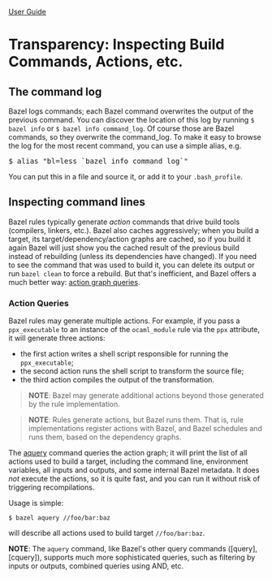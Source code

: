 [User Guide](index.md)

Transparency: Inspecting Build Commands, Actions, etc.
======================================================

The command log
---------------

Bazel logs commands; each Bazel command overwrites the output of the
previous command. You can discover the location of this log by running
`$ bazel info` or `$ bazel info command_log`. Of course those are Bazel
commands, so they overwrite the command\_log. To make it easy to browse
the log for the most recent command, you can use a simple alias, e.g.
<pre>$ alias "bl=less `bazel info command_log`"</pre>
You can put this in a file and source it, or add it to your
`.bash_profile`.

Inspecting command lines
------------------------

Bazel rules typically generate *action* commands that drive build tools
(compilers, linkers, etc.). Bazel also caches aggressively; when you
build a target, its target/dependency/action graphs are cached, so if
you build it again Bazel will just show you the cached result of the
previous build instead of rebuilding (unless its dependencies have
changed). If you need to see the command that was used to build it, you
can delete its output or run `bazel clean` to force a rebuild. But
that's inefficient, and Bazel offers a much better way: [action graph
queries](https://blog.bazel.build/2019/02/15/introducing-aquery.html).

### <a name="action_queries">Action Queries</a>

Bazel rules may generate multiple actions. For example, if you pass a
`ppx_executable` to an instance of the `ocaml_module` rule via the `ppx`
attribute, it will generate three actions:

-   the first action writes a shell script responsible for running the
    `ppx_executable`;
-   the second action runs the shell script to transform the source
    file;
-   the third action compiles the output of the transformation.

> **NOTE**: Bazel may generate additional actions beyond those generated
> by the rule implementation.

> **NOTE**: Rules generate actions, but Bazel runs them. That is, rule
> implementations register actions with Bazel, and Bazel schedules and
> runs them, based on the dependency graphs.

The [aquery](https://docs.bazel.build/versions/master/aquery.html)
command queries the action graph; it will print the list of all actions
used to build a target, including the command line, environment
variables, all inputs and outputs, and some internal Bazel metadata. It
does *not* execute the actions, so it is quite fast, and you can run it
without risk of triggering recompilations.

Usage is simple:

    $ bazel aquery //foo/bar:baz

will describe all actions used to build target `//foo/bar:baz`.

**NOTE**: The `aquery` command, like Bazel's other query commands
(\[query\], \[cquery\]), supports much more sophisticated queries, such
as filtering by inputs or outputs, combined queries using AND, etc.
